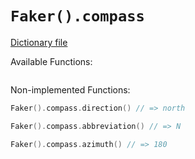 # `Faker().compass`

[Dictionary file](../src/main/resources/locales/en/compass.yml)

Available Functions:  
```kotlin
```

Non-implemented Functions:  
```kotlin
Faker().compass.direction() // => north

Faker().compass.abbreviation() // => N

Faker().compass.azimuth() // => 180
```
